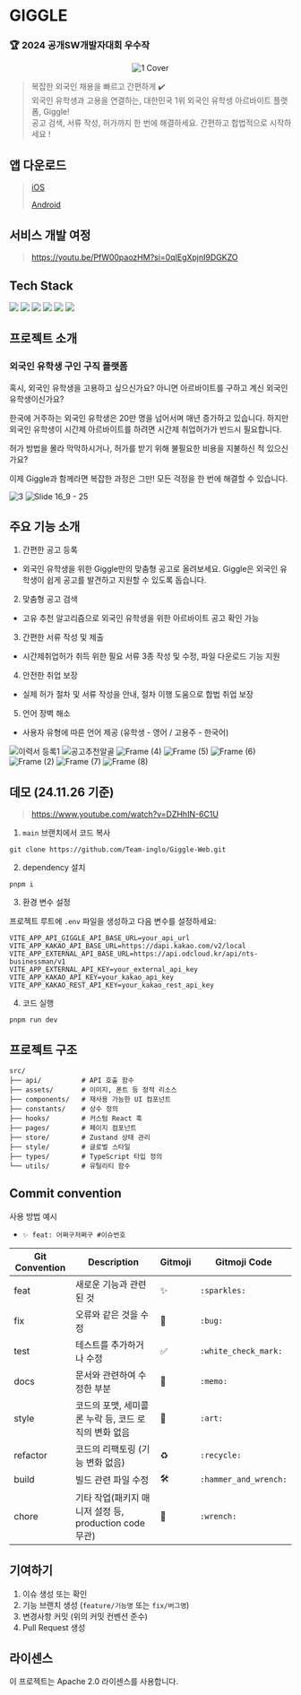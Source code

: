 # GIGGLE
### 🏆 2024 공개SW개발자대회 우수작
<div align="center">

![1  Cover](https://github.com/user-attachments/assets/cee631c9-b04c-421c-a197-0c767edd641f)

</div>

> 복잡한 외국인 채용을 빠르고 간편하게 ✔️
> <br>
> 외국인 유학생과 고용을 연결하는, 대한민국 1위 외국인 유학생 아르바이트 플랫폼, Giggle!<br>
> 공고 검색, 서류 작성, 허가까지 한 번에 해결하세요. 간편하고 합법적으로 시작하세요 !

## 앱 다운로드

> [iOS](https://apps.apple.com/kr/app/giggle/id6738636373)
>
> [Android](https://play.google.com/store/apps/details?id=com.teaminglo236.Giggle)

## 서비스 개발 여정
> https://youtu.be/PfW00paozHM?si=0qIEgXpjnI9DGKZO

## Tech Stack

<p>
  <img src="https://img.shields.io/badge/React.js-61DAFB?style=flat-square&logo=React&logoColor=black"/>
  <img src="https://img.shields.io/badge/TypeScript-3178C6?style=flat-square&logo=TypeScript&logoColor=white"/>
  <img src="https://img.shields.io/badge/Zustand-eb9534?style=flat-square"/>
  <img src="https://img.shields.io/badge/tailwindcss-06B6D4.svg?style=flat-square&logo=tailwindcss&logoColor=white">
  <img src="https://img.shields.io/badge/Framer Motion-0055FF?style=flat-square&logo=Framer&logoColor=white"/>
  <img src="https://img.shields.io/badge/React%20Query-FF4154.svg?style=flat-square&logo=React-Query&logoColor=white">
</p>

## 프로젝트 소개

### 외국인 유학생 구인 구직 플랫폼

혹시, 외국인 유학생을 고용하고 싶으신가요? 아니면 아르바이트를 구하고 계신 외국인 유학생이신가요?


한국에 거주하는 외국인 유학생은 20만 명을 넘어서며 매년 증가하고 있습니다.
하지만 외국인 유학생이 시간제 아르바이트를 하려면 시간제 취업허가가 반드시 필요합니다.

허가 방법을 몰라 막막하시거나, 허가를 받기 위해 불필요한 비용을 지불하신 적 있으신가요?

이제 Giggle과 함께라면 복잡한 과정은 그만! 모든 걱정을 한 번에 해결할 수 있습니다.

![3](https://github.com/user-attachments/assets/7fc617d7-94aa-4c35-b695-7bcec959f8ba)
![Slide 16_9 - 25](https://github.com/user-attachments/assets/42742e29-1bb9-4be7-8c7f-d2a7e2839658)


## 주요 기능 소개
1. 간편한 공고 등록
- 외국인 유학생을 위한 Giggle만의 맞춤형 공고로 올려보세요. Giggle은 외국인 유학생이 쉽게 공고를 발견하고 지원할 수 있도록 돕습니다.

2. 맞춤형 공고 검색
- 고유 추천 알고리즘으로 외국인 유학생을 위한 아르바이트 공고 확인 가능

3. 간편한 서류 작성 및 제출
- 시간제취업허가 취득 위한 필요 서류 3종 작성 및 수정, 파일 다운로드 기능 지원

4. 안전한 취업 보장
- 실제 허가 절차 및 서류 작성을 안내, 절차 이행 도움으로 합법 취업 보장

5. 언어 장벽 해소
- 사용자 유형에 따른 언어 제공 (유학생 - 영어  / 고용주 - 한국어)

![이력서 등록1](https://github.com/user-attachments/assets/195315ec-1235-4866-bbcc-d2de64568989)
![공고추천알골](https://github.com/user-attachments/assets/65e9d347-d9c1-4c3b-8e64-586ef1926cf4)
![Frame (4)](https://github.com/user-attachments/assets/73d52cb0-a5f8-4357-8419-00d9db610f34)
![Frame (5)](https://github.com/user-attachments/assets/3fe61faf-3d7a-418d-93e6-adeaa85e4832)
![Frame (6)](https://github.com/user-attachments/assets/6fc22fb5-a4be-4405-8d99-7dfd9184365a)
![Frame (2)](https://github.com/user-attachments/assets/5c0526b5-b836-4553-903e-7fe54f58f138)
![Frame (7)](https://github.com/user-attachments/assets/b8add2a0-e167-47b0-999a-e12d3e8867aa)
![Frame (8)](https://github.com/user-attachments/assets/5348735c-398d-431f-9389-5bbdd7c90086)


## 데모 (24.11.26 기준)

> https://www.youtube.com/watch?v=DZHhIN-6C1U

1. `main` 브랜치에서 코드 복사

```
git clone https://github.com/Team-inglo/Giggle-Web.git
```

2. dependency 설치

```
pnpm i
```

3. 환경 변수 설정

프로젝트 루트에 `.env` 파일을 생성하고 다음 변수를 설정하세요:

```
VITE_APP_API_GIGGLE_API_BASE_URL=your_api_url
VITE_APP_KAKAO_API_BASE_URL=https://dapi.kakao.com/v2/local
VITE_APP_EXTERNAL_API_BASE_URL=https://api.odcloud.kr/api/nts-businessman/v1
VITE_APP_EXTERNAL_API_KEY=your_external_api_key
VITE_APP_KAKAO_API_KEY=your_kakao_api_key
VITE_APP_KAKAO_REST_API_KEY=your_kakao_rest_api_key

```

4. 코드 실행

```
pnpm run dev
```
## 프로젝트 구조

```
src/
├── api/          # API 호출 함수
├── assets/       # 이미지, 폰트 등 정적 리소스
├── components/   # 재사용 가능한 UI 컴포넌트
├── constants/    # 상수 정의
├── hooks/        # 커스텀 React 훅
├── pages/        # 페이지 컴포넌트
├── store/        # Zustand 상태 관리
├── style/        # 글로벌 스타일
├── types/        # TypeScript 타입 정의
└── utils/        # 유틸리티 함수
```

## Commit convention

사용 방법 예시

- `✨ feat: 어쩌구저쩌구 #이슈번호`

| Git Convention | Description                                            | Gitmoji | Gitmoji Code          |
| -------------- | ------------------------------------------------------ | ------- | --------------------- |
| feat           | 새로운 기능과 관련된 것                                | ✨      | `:sparkles:`          |
| fix            | 오류와 같은 것을 수정                                  | 🐛      | `:bug:`               |
| test           | 테스트를 추가하거나 수정                               | ✅      | `:white_check_mark:`  |
| docs           | 문서와 관련하여 수정한 부분                            | 📝      | `:memo:`              |
| style          | 코드의 포맷, 세미콜론 누락 등, 코드 로직의 변화 없음   | 🎨      | `:art:`               |
| refactor       | 코드의 리팩토링 (기능 변화 없음)                       | ♻️      | `:recycle:`           |
| build          | 빌드 관련 파일 수정                                    | 🛠️      | `:hammer_and_wrench:` |
| chore          | 기타 작업(패키지 매니저 설정 등, production code 무관) | 🔧      | `:wrench:`            |

## 기여하기

1. 이슈 생성 또는 확인
2. 기능 브랜치 생성 (`feature/기능명` 또는 `fix/버그명`)
3. 변경사항 커밋 (위의 커밋 컨벤션 준수)
4. Pull Request 생성

## 라이센스

이 프로젝트는 Apache 2.0 라이센스를 사용합니다.


